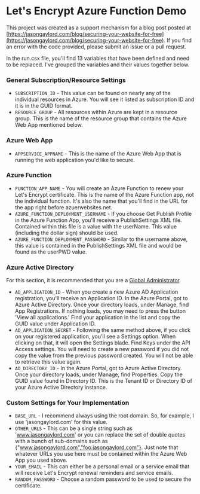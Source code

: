 # Let's Encrypt Azure Function Demo
This project was created as a support mechanism for a blog post posted at [https://jasongaylord.com/blog/securing-your-website-for-free](https://jasongaylord.com/blog/securing-your-website-for-free). If you find an error with the code provided, please submit an issue or a pull request.

In the run.csx file, you'll find 13 variables that have been defined and need to be replaced. I've grouped the variables and their values together below.

### General Subscription/Resource Settings
* `SUBSCRIPTION_ID` - This value can be found on nearly any of the individual resources in Azure. You will see it listed as subscription ID and it is in the GUID format. 
* `RESOURCE_GROUP` - All resources within Azure are kept in a resource group. This is the name of the resource group that contains the Azure Web App mentioned below.

### Azure Web App
* `APPSERVICE_APPNAME` - This is the name of the Azure Web App that is running the web application you'd like to secure.

### Azure Function
* `FUNCTION_APP_NAME` - You will create an Azure Function to renew your Let's Encrypt certificate. This is the name of the Azure Function app, not the individual function. It's also the name that you'll find in the URL for the app right before azuerwebsites.net.
* `AZURE_FUNCTION_DEPLOYMENT_USERNAME` - If you choose Get Publish Profile in the Azure Function App, you'll receive a PublishSettings XML file. Contained within this file is a value with the userName. This value (including the dollar sign) should be used.
* `AZURE_FUNCTION_DEPLOYMENT_PASSWORD` - Similar to the username above, this value is contained in the PublishSettings XML file and would be found as the userPWD value.

### Azure Active Directory
For this section, it is recommended that you are a [Global Administrator](https://docs.microsoft.com/en-us/azure/active-directory/users-groups-roles/directory-assign-admin-roles). 
* `AD_APPLICATION_ID` - When you create a new Azure AD Application registration, you'll receive an Application ID. In the Azure Portal, got to Azure Active Directory. Once your directory loads, under Manage, find App Registrations. If nothing loads, you may need to press the button 'View all applications.' Find your application in the list and copy the GUID value under Application ID.
* `AD_APPLICATION_SECRET` - Following the same method above, if you click on your registered application, you'll see a Settings option. When clicking on that, it will open the Settings blade. Find Keys under the API Access settings. You will need to create a new password if you did not copy the value from the previous password created. You will not be able to retrieve this value again.
* `AD_DIRECTORY_ID` - In the Azure Portal, got to Azure Active Directory. Once your directory loads, under Manage, find Properties. Copy the GUID value found in Directory ID. This is the Tenant ID or Directory ID of your Azure Active Directory instance.

### Custom Settings for Your Implementation
* `BASE_URL` - I recommend always using the root domain. So, for example, I use 'jasongaylord.com' for this value.
* `OTHER_URLS` - This can be a single string such as 'www.jasongaylord.com' or you can replace the set of double quotes with a bunch of sub-domains such as {"www.jasongaylord.com","foo.jasongaylord.com"}. Just note that whatever URLs you use here must be contained within the Azure Web App you used above.
* `YOUR_EMAIL` - This can either be a personal email or a service email that will receive Let's Encrypt renewal reminders and service emails.
* `RANDOM_PASSWORD` - Choose a random password to be used to secure the certificate.
